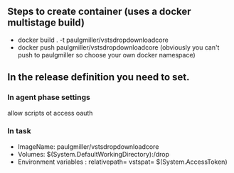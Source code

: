 ## Steps to create container (uses a docker multistage build)
- docker build . -t paulgmiller/vstsdropdownloadcore
- docker push paulgmiller/vstsdropdownloadcore
(obviously you can't push to paulgmiller so choose your own docker namespace)

## In the release definition you need to set.

### In agent phase settings
allow scripts ot access oauth

### In task
- ImageName: paulgmiller/vstsdropdownloadcore
- Volumes: $(System.DefaultWorkingDirectory):/drop
- Environment variables :
  relativepath=<whatever subpath>
  vstspat= $(System.AccessToken)
